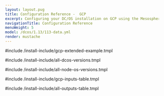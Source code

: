 ```yaml
---
layout: layout.pug
title: Configuration Reference -  GCP
excerpt: Configuring your DC/OS installation on GCP using the Mesosphere Universal Installer
navigationTitle: Configuration Reference
menuWeight: 5
model: /dcos/1.13/113-data.yml
render: mustache
---
```

#include /install-include/gcp-extended-example.tmpl

#include /install-include/all-dcos-versions.tmpl

#include /install-include/all-node-os-versions.tmpl

#include /install-include/gcp-inputs-table.tmpl

#include /install-include/all-outputs-table.tmpl